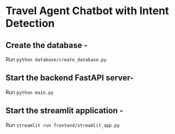 # Travel Agent Chatbot with Intent Detection

## Create the database - 

Run `python database/create_database.py`

## Start the backend FastAPI server- 

Run `python main.py`

## Start the streamlit application -

Run `streamlit run frontend/streamlit_app.py`

